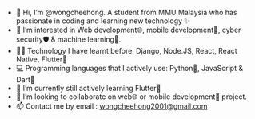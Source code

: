 - 👋 Hi, I’m @wongcheehong. A student from MMU Malaysia who has passionate in coding and learning new technology ✨
- 👀 I’m interested in Web development🌐, mobile development📱, cyber security🛡️ & machine learning🤖.
- 👨‍💻 Technology I have learnt before: Django, Node.JS, React, React Native, Flutter💙
- 💻 Programming languages that I actively use: Python🐍, JavaScript & Dart🎯
- 🌱 I’m currently still actively learning Flutter💙
- 💞️ I’m looking to collaborate on web🌐 or mobile development📱 project.
- 📫 Contact me by email : wongcheehong2001@gmail.com

<!---
wongcheehong/wongcheehong is a ✨ special ✨ repository because its `README.md` (this file) appears on your GitHub profile.
You can click the Preview link to take a look at your changes.
--->
